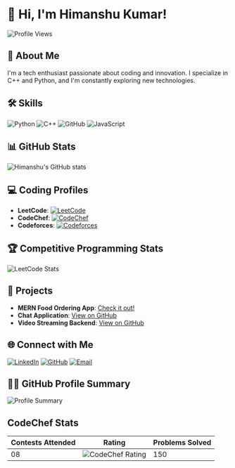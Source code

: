 # 👋 Hi, I'm Himanshu Kumar!

![Profile Views](https://komarev.com/ghpvc/?username=himan1009&color=green)

## 🚀 About Me
I'm a tech enthusiast passionate about coding and innovation. I specialize in C++ and Python, and I'm constantly exploring new technologies.

## 🛠️ Skills
![Python](https://img.shields.io/badge/Code-Python-blue)
![C++](https://img.shields.io/badge/Code-C++-blue)
![GitHub](https://img.shields.io/badge/Tool-GitHub-blue)
![JavaScript](https://img.shields.io/badge/Code-JavaScript-yellow)

## 📊 GitHub Stats
![Himanshu's GitHub stats](https://github-readme-stats.vercel.app/api?username=himan1009&show_icons=true&theme=radical)

## 💻 Coding Profiles
- **LeetCode**: [![LeetCode](https://img.shields.io/badge/LeetCode-orange?logo=leetcode&logoColor=white)](https://leetcode.com/thesept_kid)
- **CodeChef**: [![CodeChef](https://img.shields.io/badge/CodeChef-brown?logo=codechef&logoColor=white)](https://www.codechef.com/users/the_sept_kid)
- **Codeforces**: [![Codeforces](https://img.shields.io/badge/Codeforces-blue?logo=codeforces&logoColor=white)](https://codeforces.com/profile/thesept_kid)

## 🏆 Competitive Programming Stats
![LeetCode Stats](https://leetcard.jacoblin.cool/thesept_kid?ext=contest)

## 🚀 Projects
- **MERN Food Ordering App**: [Check it out!](https://mern-food-ordering-app-frontend-i20s.onrender.com/)
- **Chat Application**: [View on GitHub](https://github.com/himan1009/CHAT_APP_NEW)
- **Video Streaming Backend**: [View on GitHub](https://github.com/himan1009/BACKEND_PROJECT)

## 🌐 Connect with Me
[![LinkedIn](https://img.shields.io/badge/LinkedIn-blue?logo=linkedin&logoColor=white)](https://www.linkedin.com/in/himanshu-kumar-7136811b0/)
[![GitHub](https://img.shields.io/badge/GitHub-black?logo=github&logoColor=white)](https://github.com/himan1009)
[![Email](https://img.shields.io/badge/Email-lightgrey?logo=gmail&logoColor=red)](mailto:shishusha922@gmail.com)

## 🧑‍💻 GitHub Profile Summary
![Profile Summary](https://github-profile-summary-cards.vercel.app/api/cards/profile-details?username=himan1009&theme=dark)



## CodeChef Stats

<div align="right">
  
| Contests Attended | Rating | Problems Solved |
|-------------------|--------|-----------------|
| 08                | ![CodeChef Rating](https://cp-logo.vercel.app/codechef/the_sept_kid?info=rating) | 150             |

</div>


